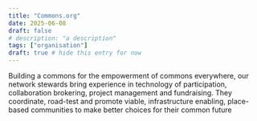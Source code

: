 ```yaml
---
title: "Commons.org"
date: 2025-06-08
draft: false
# description: "a description"
tags: ["organisation"]
draft: true # hide this entry for now
---
```


Building a commons for the empowerment of commons everywhere, our network
stewards bring experience in technology of participation, collaboration
brokering, project management and fundraising. They coordinate, road-test and
promote viable, infrastructure enabling, place-based communities to make better
choices for their common future

